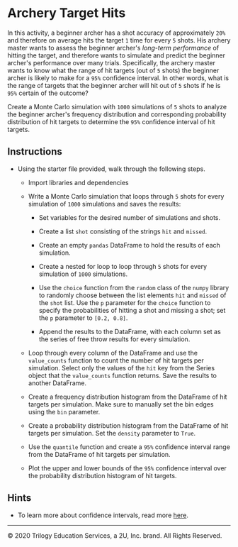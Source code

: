 # Archery Target Hits

In this activity, a beginner archer has a shot accuracy of approximately `20%` and therefore on average hits the target `1` time for every `5` shots. His archery master wants to assess the beginner archer's *long-term performance* of hitting the target, and therefore wants to simulate and predict the beginner archer's performance over many trials. Specifically, the archery master wants to know what the range of hit targets (out of `5` shots) the beginner archer is likely to make for a `95%` confidence interval. In other words, what is the range of targets that the beginner archer will hit out of `5` shots if he is `95%` certain of the outcome?

Create a Monte Carlo simulation with `1000` simulations of `5` shots to analyze the beginner archer's frequency distribution and corresponding probability distribution of hit targets to determine the `95%` confidence interval of hit targets.

## Instructions

* Using the starter file provided, walk through the following steps.

  * Import libraries and dependencies

  * Write a Monte Carlo simulation that loops through `5` shots for every simulation of `1000` simulations and saves the results:

    * Set variables for the desired number of simulations and shots.

    * Create a list `shot` consisting of the strings `hit` and `missed`.

    * Create an empty `pandas` DataFrame to hold the results of each simulation.

    * Create a nested for loop to loop through `5` shots for every simulation of `1000` simulations.

    * Use the `choice` function from the `random` class of the `numpy` library to randomly choose between the list elements `hit` and `missed` of the `shot` list. Use the `p` parameter for the `choice` function to specify the probabilities of hitting a shot and missing a shot; set the `p` parameter to `[0.2, 0.8]`.

    * Append the results to the DataFrame, with each column set as the series of free throw results for every simulation.

  * Loop through every column of the DataFrame and use the `value_counts` function to count the number of hit targets per simulation. Select only the values of the `hit` key from the Series object that the `value_counts` function returns. Save the results to another DataFrame.

  * Create a frequency distribution histogram from the DataFrame of hit targets per simulation. Make sure to manually set the bin edges using the `bin` parameter.

  * Create a probability distribution histogram from the DataFrame of hit targets per simulation. Set the `density` parameter to `True`.

  * Use the `quantile` function and create a `95%` confidence interval range from the DataFrame of hit targets per simulation.

  * Plot the upper and lower bounds of the `95%` confidence interval over the probability distribution histogram of hit targets.

## Hints

* To learn more about confidence intervals, read more [here](https://www.khanacademy.org/math/ap-statistics/estimating-confidence-ap/introduction-confidence-intervals/a/interpreting-confidence-levels-and-confidence-intervals).

---

© 2020 Trilogy Education Services, a 2U, Inc. brand. All Rights Reserved.

